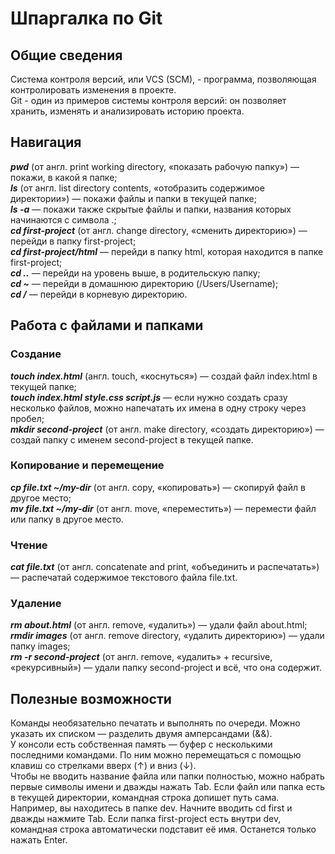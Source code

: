 # Шпаргалка по Git

## Общие сведения

Система контроля версий, или VCS (SCM), - программа, позволяющая контролировать изменения в проекте.  
Git - один из примеров системы контроля версий: он позволяет хранить, изменять и анализировать историю проекта.

## Навигация

***pwd*** (от англ. print working directory, «показать рабочую папку») — покажи, в какой я папке;  
***ls*** (от англ. list directory contents, «отобразить содержимое директории») — покажи файлы и папки в текущей папке;  
***ls -a*** — покажи также скрытые файлы и папки, названия которых начинаются с символа .;  
***cd first-project*** (от англ. change directory, «сменить директорию») — перейди в папку first-project;  
***cd first-project/html*** — перейди в папку html, которая находится в папке first-project;  
***cd ..*** — перейди на уровень выше, в родительскую папку;  
***cd ~*** — перейди в домашнюю директорию (/Users/Username);  
***cd /*** — перейди в корневую директорию.

## Работа с файлами и папками

### Создание

***touch index.html*** (англ. touch, «коснуться») — создай файл index.html в текущей папке;  
***touch index.html style.css script.js*** — если нужно создать сразу несколько файлов, можно напечатать их имена в одну строку через пробел;  
***mkdir second-project*** (от англ. make directory, «создать директорию») — создай папку с именем second-project в текущей папке.

### Копирование и перемещение

***cp file.txt ~/my-dir*** (от англ. copy, «копировать») — скопируй файл в другое место;  
***mv file.txt ~/my-dir*** (от англ. move, «переместить») — перемести файл или папку в другое место.

### Чтение

***cat file.txt*** (от англ. concatenate and print, «объединить и распечатать») — распечатай содержимое текстового файла file.txt.

### Удаление

***rm about.html*** (от англ. remove, «удалить») — удали файл about.html;  
***rmdir images*** (от англ. remove directory, «удалить директорию») — удали папку images;  
***rm -r second-project*** (от англ. remove, «удалить» + recursive, «рекурсивный») — удали папку second-project и всё, что она содержит.

## Полезные возможности

Команды необязательно печатать и выполнять по очереди. Можно указать их списком — разделить двумя амперсандами (&&).  
У консоли есть собственная память — буфер с несколькими последними командами. По ним можно перемещаться с помощью клавиш со стрелками вверх (↑) и вниз (↓).  
Чтобы не вводить название файла или папки полностью, можно набрать первые символы имени и дважды нажать Tab. Если файл или папка есть в текущей директории, командная строка допишет путь сама.  
Например, вы находитесь в папке dev. Начните вводить cd first и дважды нажмите Tab. Если папка first-project есть внутри dev, командная строка автоматически подставит её имя. Останется только нажать Enter.